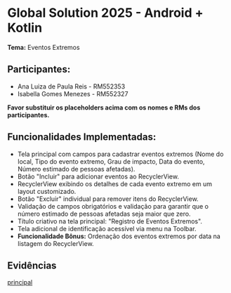 # Global Solution 2025 - Android + Kotlin

**Tema:** Eventos Extremos

## Participantes:

- Ana Luiza de Paula Reis - RM552353
- Isabella Gomes Menezes - RM552327

**Favor substituir os placeholders acima com os nomes e RMs dos participantes.**

## Funcionalidades Implementadas:

- Tela principal com campos para cadastrar eventos extremos (Nome do local, Tipo do evento extremo, Grau de impacto, Data do evento, Número estimado de pessoas afetadas).
- Botão "Incluir" para adicionar eventos ao RecyclerView.
- RecyclerView exibindo os detalhes de cada evento extremo em um layout customizado.
- Botão "Excluir" individual para remover itens do RecyclerView.
- Validação de campos obrigatórios e validação para garantir que o número estimado de pessoas afetadas seja maior que zero.
- Título criativo na tela principal: "Registro de Eventos Extremos".
- Tela adicional de identificação acessível via menu na Toolbar.
- **Funcionalidade Bônus:** Ordenação dos eventos extremos por data na listagem do RecyclerView.

## Evidências
[principal](images/principal.png)


